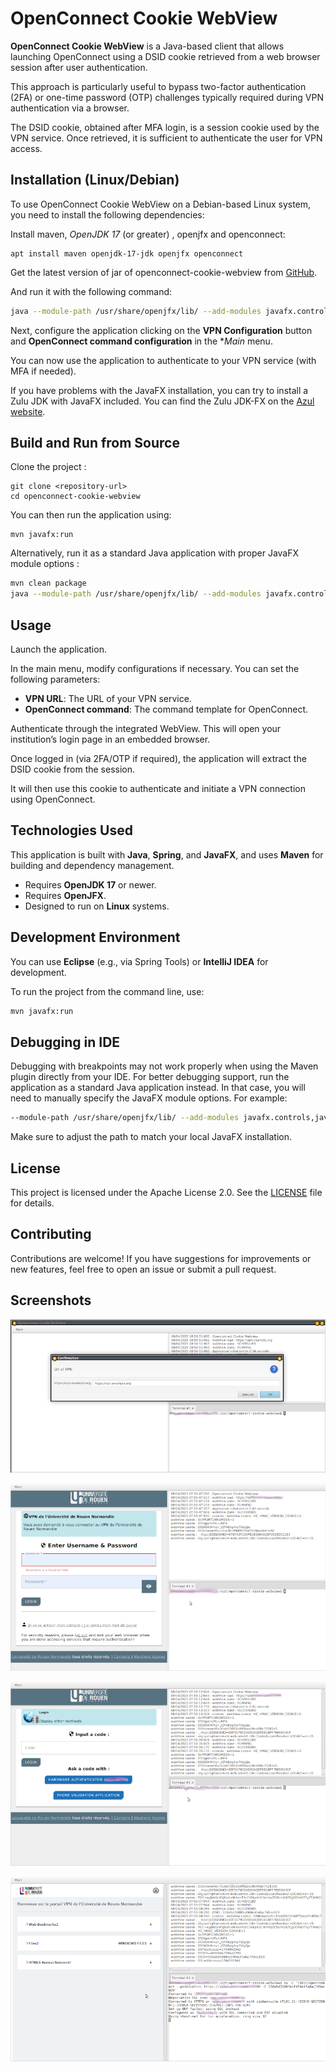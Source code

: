 # OpenConnect Cookie WebView

**OpenConnect Cookie WebView** is a Java-based client that allows launching OpenConnect using a DSID cookie retrieved from a web browser session after user authentication.

This approach is particularly useful to bypass two-factor authentication (2FA) or one-time password (OTP) challenges typically required during VPN authentication via a browser.

The DSID cookie, obtained after MFA login, is a session cookie used by the VPN service. Once retrieved, it is sufficient to authenticate the user for VPN access.

## Installation (Linux/Debian)
To use OpenConnect Cookie WebView on a Debian-based Linux system, you need to install the following dependencies:

Install maven, *OpenJDK 17* (or greater) , openjfx and openconnect:

```
apt install maven openjdk-17-jdk openjfx openconnect
```

Get the latest version of jar of openconnect-cookie-webview from [GitHub](https://github.com/vbonamy/openconnect-cookie-webview/releases).

And run it with the following command:

```bash
java --module-path /usr/share/openjfx/lib/ --add-modules javafx.controls,javafx.fxml,javafx.base,javafx.media,javafx.graphics,javafx.swing,javafx.web -jar openconnect-cookie-webview-1.1.jar
```

Next, configure the application clicking on the **VPN Configuration** button and **OpenConnect command configuration** in the **Main* menu.

You can now use the application to authenticate to your VPN service (with MFA if needed).

If you have problems with the JavaFX installation, you can try to install a Zulu JDK with JavaFX included. You can find the Zulu JDK-FX on the [Azul website](https://www.azul.com/downloads/?package=jdk-fx#zulu).


## Build and Run from Source

Clone the project :

```
git clone <repository-url>
cd openconnect-cookie-webview
```

You can then run the application using:
```
mvn javafx:run
```

Alternatively, run it as a standard Java application with proper JavaFX module options :

```bash
mvn clean package
java --module-path /usr/share/openjfx/lib/ --add-modules javafx.controls,javafx.fxml,javafx.base,javafx.media,javafx.graphics,javafx.swing,javafx.web -jar target/openconnect-cookie-webview-1.2-SNAPSHOT.jar
```

## Usage
Launch the application.

In the main menu, modify configurations if necessary. You can set the following parameters:
- **VPN URL**: The URL of your VPN service.
- **OpenConnect command**: The command template for OpenConnect. 

Authenticate through the integrated WebView. This will open your institution’s login page in an embedded browser.

Once logged in (via 2FA/OTP if required), the application will extract the DSID cookie from the session.

It will then use this cookie to authenticate and initiate a VPN connection using OpenConnect.


## Technologies Used

This application is built with **Java**, **Spring**, and **JavaFX**, and uses **Maven** for building and dependency management.

- Requires **OpenJDK 17** or newer.
- Requires **OpenJFX**.
- Designed to run on **Linux** systems.

## Development Environment

You can use **Eclipse** (e.g., via Spring Tools) or **IntelliJ IDEA** for development.

To run the project from the command line, use:
```bash
mvn javafx:run
```

## Debugging in IDE
Debugging with breakpoints may not work properly when using the Maven plugin directly from your IDE. For better debugging support, run the application as a standard Java application instead. In that case, you will need to manually specify the JavaFX module options. For example:

```bash
--module-path /usr/share/openjfx/lib/ --add-modules javafx.controls,javafx.fxml,javafx.base,javafx.media,javafx.graphics,javafx.swing,javafx.web
```

Make sure to adjust the path to match your local JavaFX installation.

## License

This project is licensed under the Apache License 2.0. See the [LICENSE](LICENSE) file for details.

## Contributing

Contributions are welcome! If you have suggestions for improvements or new features, feel free to open an issue or submit a pull request.

## Screenshots

![Configuration](src/etc/openconnect-mfa-0.png)

![Authentication with MFA, login/password page](src/etc/openconnect-mfa-1.png)

![Authentication with MFA, One-Time Password (OTP) page](src/etc/openconnect-mfa-2.png)

![Authentication, DSID cookie extraction and OpenConnect command execution](src/etc/openconnect-mfa-3.png)